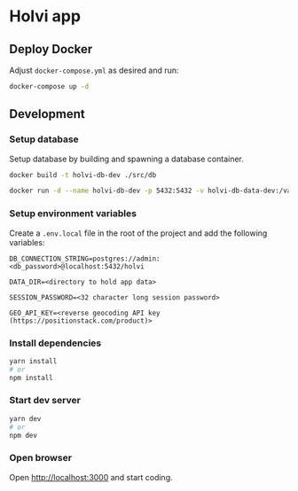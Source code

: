 # Holvi app

## Deploy Docker

Adjust `docker-compose.yml` as desired and run:

```bash
docker-compose up -d
```

## Development

### Setup database

Setup database by building and spawning a database container.

```bash
docker build -t holvi-db-dev ./src/db
```

```bash
docker run -d --name holvi-db-dev -p 5432:5432 -v holvi-db-data-dev:/var/lib/postgresql/data -e POSTGRES_USER=admin -e POSTGRES_PASSWORD=<db password> -e POSTGRES_DB=holvi holvi-db-dev
```

### Setup environment variables

Create a `.env.local` file in the root of the project and add the following variables:

`DB_CONNECTION_STRING=postgres://admin:<db_password>@localhost:5432/holvi`

`DATA_DIR=<directory to hold app data>`

`SESSION_PASSWORD=<32 character long session password>`

`GEO_API_KEY=<reverse geocoding API key (https://positionstack.com/product)>`

### Install dependencies

```bash
yarn install
# or
npm install
```

### Start dev server

```bash
yarn dev
# or
npm dev
```

### Open browser

Open [http://localhost:3000](http://localhost:3000) and start coding.
